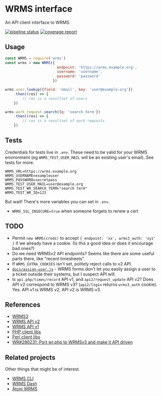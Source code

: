# WRMS interface

An API client interface to WRMS.

[![pipeline status](https://gitlab.wgtn.cat-it.co.nz/chrisburgess/node-wrms/badges/master/pipeline.svg)](https://gitlab.wgtn.cat-it.co.nz/chrisburgess/node-wrms/commits/master)
[![coverage report](https://gitlab.wgtn.cat-it.co.nz/chrisburgess/node-wrms/badges/master/coverage.svg)](https://gitlab.wgtn.cat-it.co.nz/chrisburgess/node-wrms/commits/master)

## Usage

```JavaScript
const WRMS = require('wrms')
const wrms = new WRMS({
                        endpoint: 'https://wrms.example.org',
                        username: 'username',
                        password: 'password'
                      })

wrms.user.lookup({field: 'email', key: 'user@example.org'})
    .then((res) => {
        // res is a resultset of users
    })

wrms.work_request.search({q: 'search term'})
    .then((res) => {
        // res is a resultset of work requests
    })
```

## Tests

Credentials for tests live in `.env`. These need to be valid for your WRMS environment (eg `WRMS_TEST_USER_MAIL` will be an existing user's email). See tests for more.

    WRMS_URL=https://wrms.example.org
    WRMS_USERNAME=exampleuser
    WRMS_PASSWORD=secretpass
    WRMS_TEST_USER_MAIL=user@example.org
    WRMS_TEST_WR_SEARCH_TERM="search term"
    WRMS_TEST_WR_ID=123

But wait! There's more variables you can set in `.env`.

* `WRMS_SSL_INSECURE=true` when someone forgets to renew a cert

## TODO

* Permit `new WRMS(creds)` to accept `{ endpoint: 'xx', wrms3_auth: 'xyz' }` if we already have a cookie. (Is this a good idea or does it encourage bad ones?)
* Do we need WRMSv2 API endpoints? Seems like there are some useful parts there, like "recent timesheets".
* If `WRMS_EXTRA_COOKIES` isn't set, politely reject calls to v2 API.
* [`docs/assign-user.js`](docs/assign-user.js) - WRMS forms don't let you easily assign a user to a ticket outside their systems, but I suspect API will.
* Is `api.php/times/record` API v1, and `api2/request_update` API v2? Does API v2 correspond to WRMS v3? (`api2/login` returns `wrms3_auth` cookie). Yes. API v1 is WRMS v2; API v2 is WRMS v3.

## References

* [WRMS3](https://gitlab.wgtn.cat-it.co.nz/WRMS/wrms3)
* [WRMS API v2](https://gitlab.wgtn.cat-it.co.nz/WRMS/wrms3/tree/master/wrms/pages)
* [WRMS API v1](https://gitlab.wgtn.cat-it.co.nz/WRMS/wrms2/tree/master/inc/api)
* [PHP client libs](https://gitlab.wgtn.cat-it.co.nz/WRMS/wrms-php)
* [Perl client libs](http://gitprivate.catalyst.net.nz/gw?p=libwrms-perl.git;a=summary)
* [WR#286231: Port wr.php to WRMSv3 and make it API driven](https://wrms.catalyst.net.nz/286231)

## Related projects

Other things that might be of interest.

* [WRMS CLI](https://github.com/jlabusch/wrms-cli)
* [WRMS Dash](https://github.com/jlabusch/wrms-dash)
* [Atom WRMS](https://github.com/xurizaemon/atom-wrms)

